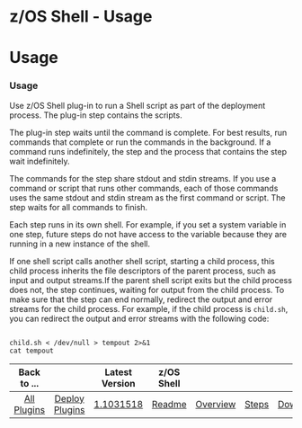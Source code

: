
z/OS Shell - Usage
==================

# Usage



### Usage




  Use z/OS Shell plug-in to run a Shell script as part of the deployment process. The plug-in step contains the scripts.


The plug-in step waits until the command is complete. For best results, run commands that complete or run the commands in the background. If a command runs indefinitely, the step and the process that contains the step wait indefinitely.


The commands for the step share stdout and stdin streams. If you use a command or script that runs other commands, each of those commands uses the same stdout and stdin stream as the first command or script. The step waits for all commands to finish.


Each step runs in its own shell. For example, if you set a system variable in one step, future steps do not have access to the variable because they are running in a new instance of the shell.


If one shell script calls another shell script, starting a child process, this child process inherits the file descriptors of the parent process, such as input and output streams.If the parent shell script exits but the child process does not, the step continues, waiting for output from the child process. To make sure that the step can end normally, redirect the output and error streams for the child process. For example, if the child process is `child.sh`, you can redirect the output and error streams with the following code:



```

child.sh < /dev/null > tempout 2>&1 
cat tempout

```

 


 



|Back to ...||Latest Version|z/OS Shell ||||
| :---: | :---: | :---: | :---: | :---: | :---: | :---: |
|[All Plugins](../../index.md)|[Deploy Plugins](../README.md)|[1.1031518](https://raw.githubusercontent.com/UrbanCode/IBM-UCD-PLUGINS/main/files/java-shell/java-shell-1.1031518.zip)|[Readme](README.md)|[Overview](overview.md)|[Steps](steps.md)|[Downloads](downloads.md)|
